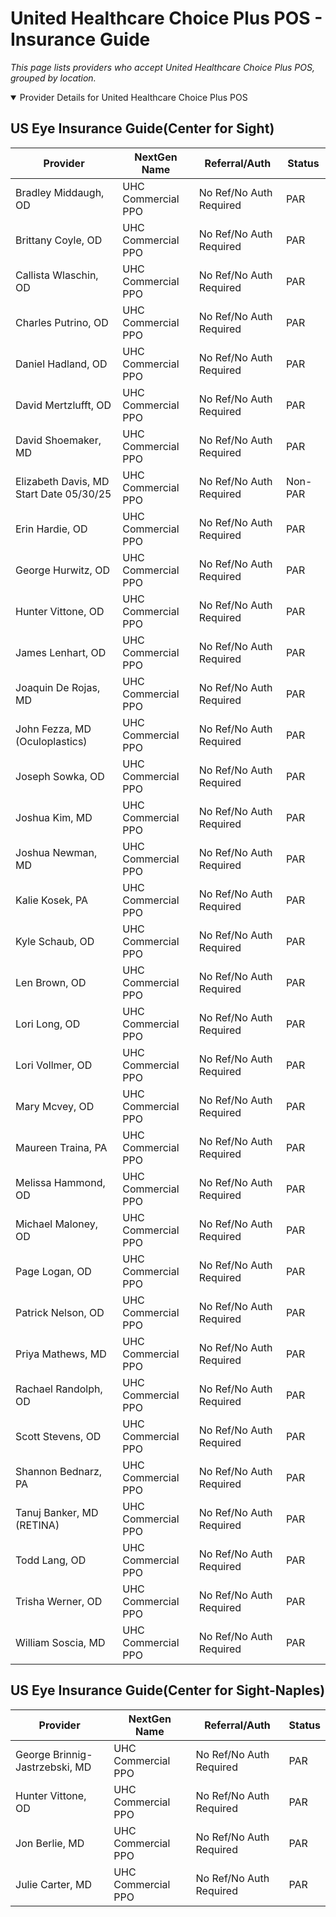 # United Healthcare Choice Plus POS - Insurance Guide

*This page lists providers who accept United Healthcare Choice Plus POS, grouped by location.*

<details open><summary>Provider Details for United Healthcare Choice Plus POS</summary>

## US Eye Insurance Guide(Center for Sight)

| Provider | NextGen Name | Referral/Auth | Status |
|----------|-------------|--------------|--------|
| Bradley Middaugh, OD | UHC Commercial PPO | No Ref/No Auth Required | PAR |
| Brittany Coyle, OD | UHC Commercial PPO | No Ref/No Auth Required | PAR |
| Callista Wlaschin, OD | UHC Commercial PPO | No Ref/No Auth Required | PAR |
| Charles Putrino, OD | UHC Commercial PPO | No Ref/No Auth Required | PAR |
| Daniel Hadland, OD | UHC Commercial PPO | No Ref/No Auth Required | PAR |
| David Mertzlufft, OD | UHC Commercial PPO | No Ref/No Auth Required | PAR |
| David Shoemaker, MD | UHC Commercial PPO | No Ref/No Auth Required | PAR |
| Elizabeth Davis, MD                      Start Date 05/30/25 | UHC Commercial PPO | No Ref/No Auth Required | Non-PAR |
| Erin Hardie, OD | UHC Commercial PPO | No Ref/No Auth Required | PAR |
| George Hurwitz, OD | UHC Commercial PPO | No Ref/No Auth Required | PAR |
| Hunter Vittone, OD | UHC Commercial PPO | No Ref/No Auth Required | PAR |
| James Lenhart, OD | UHC Commercial PPO | No Ref/No Auth Required | PAR |
| Joaquin De Rojas, MD | UHC Commercial PPO | No Ref/No Auth Required | PAR |
| John Fezza, MD (Oculoplastics) | UHC Commercial PPO | No Ref/No Auth Required | PAR |
| Joseph Sowka, OD | UHC Commercial PPO | No Ref/No Auth Required | PAR |
| Joshua Kim, MD | UHC Commercial PPO | No Ref/No Auth Required | PAR |
| Joshua Newman, MD | UHC Commercial PPO | No Ref/No Auth Required | PAR |
| Kalie Kosek, PA | UHC Commercial PPO | No Ref/No Auth Required | PAR |
| Kyle Schaub, OD | UHC Commercial PPO | No Ref/No Auth Required | PAR |
| Len Brown, OD | UHC Commercial PPO | No Ref/No Auth Required | PAR |
| Lori Long, OD | UHC Commercial PPO | No Ref/No Auth Required | PAR |
| Lori Vollmer, OD | UHC Commercial PPO | No Ref/No Auth Required | PAR |
| Mary Mcvey, OD | UHC Commercial PPO | No Ref/No Auth Required | PAR |
| Maureen Traina, PA | UHC Commercial PPO | No Ref/No Auth Required | PAR |
| Melissa Hammond, OD | UHC Commercial PPO | No Ref/No Auth Required | PAR |
| Michael Maloney, OD | UHC Commercial PPO | No Ref/No Auth Required | PAR |
| Page Logan, OD | UHC Commercial PPO | No Ref/No Auth Required | PAR |
| Patrick Nelson, OD | UHC Commercial PPO | No Ref/No Auth Required | PAR |
| Priya Mathews, MD | UHC Commercial PPO | No Ref/No Auth Required | PAR |
| Rachael Randolph, OD | UHC Commercial PPO | No Ref/No Auth Required | PAR |
| Scott Stevens, OD | UHC Commercial PPO | No Ref/No Auth Required | PAR |
| Shannon Bednarz, PA | UHC Commercial PPO | No Ref/No Auth Required | PAR |
| Tanuj Banker, MD (RETINA) | UHC Commercial PPO | No Ref/No Auth Required | PAR |
| Todd Lang, OD | UHC Commercial PPO | No Ref/No Auth Required | PAR |
| Trisha Werner, OD | UHC Commercial PPO | No Ref/No Auth Required | PAR |
| William Soscia, MD | UHC Commercial PPO | No Ref/No Auth Required | PAR |

## US Eye Insurance Guide(Center for Sight-Naples)

| Provider | NextGen Name | Referral/Auth | Status |
|----------|-------------|--------------|--------|
| George Brinnig-Jastrzebski, MD | UHC Commercial PPO | No Ref/No Auth Required | PAR |
| Hunter Vittone, OD | UHC Commercial PPO | No Ref/No Auth Required | PAR |
| Jon Berlie, MD | UHC Commercial PPO | No Ref/No Auth Required | PAR |
| Julie Carter, MD | UHC Commercial PPO | No Ref/No Auth Required | PAR |

</details>

